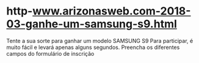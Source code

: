 # http-www.arizonasweb.com-2018-03-ganhe-um-samsung-s9.html
Tente a sua sorte para ganhar um modelo SAMSUNG S9 Para participar, é muito fácil e levará apenas alguns segundos. Preencha os diferentes campos do formulário de inscrição
